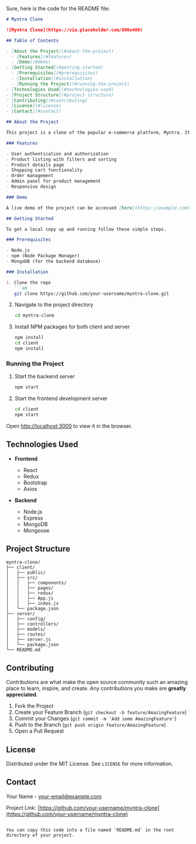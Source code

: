 Sure, here is the code for the README file:

```markdown
# Myntra Clone

![Myntra Clone](https://via.placeholder.com/800x400) 

## Table of Contents

- [About the Project](#about-the-project)
  - [Features](#features)
  - [Demo](#demo)
- [Getting Started](#getting-started)
  - [Prerequisites](#prerequisites)
  - [Installation](#installation)
  - [Running the Project](#running-the-project)
- [Technologies Used](#technologies-used)
- [Project Structure](#project-structure)
- [Contributing](#contributing)
- [License](#license)
- [Contact](#contact)

## About the Project

This project is a clone of the popular e-commerce platform, Myntra. It is built using modern web technologies like React, Node.js, Bootstrap, and Redux to create a full-stack web application.

### Features

- User authentication and authorization
- Product listing with filters and sorting
- Product details page
- Shopping cart functionality
- Order management
- Admin panel for product management
- Responsive design

### Demo

A live demo of the project can be accessed [here](https://example.com).

## Getting Started

To get a local copy up and running follow these simple steps.

### Prerequisites

- Node.js
- npm (Node Package Manager)
- MongoDB (for the backend database)

### Installation

1. Clone the repo
   ```sh
   git clone https://github.com/your-username/myntra-clone.git
   ```
2. Navigate to the project directory
   ```sh
   cd myntra-clone
   ```
3. Install NPM packages for both client and server
   ```sh
   npm install
   cd client
   npm install
   ```

### Running the Project

1. Start the backend server
   ```sh
   npm start
   ```
2. Start the frontend development server
   ```sh
   cd client
   npm start
   ```

Open [http://localhost:3000](http://localhost:3000) to view it in the browser.

## Technologies Used

- **Frontend**
  - React
  - Redux
  - Bootstrap
  - Axios

- **Backend**
  - Node.js
  - Express
  - MongoDB
  - Mongoose

## Project Structure

```
myntra-clone/
├── client/
│   ├── public/
│   ├── src/
│   │   ├── components/
│   │   ├── pages/
│   │   ├── redux/
│   │   ├── App.js
│   │   ├── index.js
│   └── package.json
├── server/
│   ├── config/
│   ├── controllers/
│   ├── models/
│   ├── routes/
│   ├── server.js
│   └── package.json
└── README.md
```

## Contributing

Contributions are what make the open source community such an amazing place to learn, inspire, and create. Any contributions you make are **greatly appreciated**.

1. Fork the Project
2. Create your Feature Branch (`git checkout -b feature/AmazingFeature`)
3. Commit your Changes (`git commit -m 'Add some AmazingFeature'`)
4. Push to the Branch (`git push origin feature/AmazingFeature`)
5. Open a Pull Request

## License

Distributed under the MIT License. See `LICENSE` for more information.

## Contact

Your Name - [your-email@example.com](mailto:your-email@example.com)

Project Link: [https://github.com/your-username/myntra-clone](https://github.com/your-username/myntra-clone)
```

You can copy this code into a file named `README.md` in the root directory of your project.
